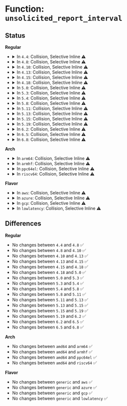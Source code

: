 # Function: <code>unsolicited_report_interval</code>

## Status
<b>Regular</b>
<ul>
<li>
<details>
<summary>In <code>4.4</code>: Collision, Selective Inline ⚠️</summary>

```c
int unsolicited_report_interval(struct in_device *in_dev);
```

**Collision:** Static-Static Collision

**Inline:** Selective

**Transformation:** False

**Instances:**

```
In net/ipv4/igmp.c (ffffffff81795430)
Location: net/ipv4/igmp.c:147
Inline: False
Direct callers:
  - net/ipv4/igmp.c:igmp_timer_expire
  - net/ipv4/igmp.c:igmp_ifc_timer_expire
```
```
In net/ipv6/mcast.c (ffffffff817e91be)
Location: net/ipv6/mcast.c:123
Inline: True
Inline callers:
  - net/ipv6/mcast.c:ipv6_mc_reset
  - net/ipv6/mcast.c:igmp6_group_added
```
**Symbols:**

```
ffffffff81795430-ffffffff817954b0: unsolicited_report_interval (STB_LOCAL)
```
</details>
</li>
<li>
<details>
<summary>In <code>4.8</code>: Collision, Selective Inline ⚠️</summary>

```c
int unsolicited_report_interval(struct in_device *in_dev);
```

**Collision:** Static-Static Collision

**Inline:** Selective

**Transformation:** False

**Instances:**

```
In net/ipv4/igmp.c (ffffffff81802e10)
Location: net/ipv4/igmp.c:141
Inline: False
Direct callers:
  - net/ipv4/igmp.c:igmp_timer_expire
  - net/ipv4/igmp.c:igmp_ifc_timer_expire
```
```
In net/ipv6/mcast.c (ffffffff81857a0e)
Location: net/ipv6/mcast.c:123
Inline: True
Inline callers:
  - net/ipv6/mcast.c:ipv6_mc_reset
  - net/ipv6/mcast.c:igmp6_group_added
```
**Symbols:**

```
ffffffff81802e10-ffffffff81802e90: unsolicited_report_interval (STB_LOCAL)
```
</details>
</li>
<li>
<details>
<summary>In <code>4.10</code>: Collision, Selective Inline ⚠️</summary>

```c
int unsolicited_report_interval(struct in_device *in_dev);
```

**Collision:** Static-Static Collision

**Inline:** Selective

**Transformation:** False

**Instances:**

```
In net/ipv4/igmp.c (ffffffff81833db0)
Location: net/ipv4/igmp.c:141
Inline: False
Direct callers:
  - net/ipv4/igmp.c:igmp_timer_expire
  - net/ipv4/igmp.c:igmp_ifc_timer_expire
```
```
In net/ipv6/mcast.c (ffffffff818897fe)
Location: net/ipv6/mcast.c:123
Inline: True
Inline callers:
  - net/ipv6/mcast.c:ipv6_mc_reset
  - net/ipv6/mcast.c:igmp6_group_added
```
**Symbols:**

```
ffffffff81833db0-ffffffff81833e30: unsolicited_report_interval (STB_LOCAL)
```
</details>
</li>
<li>
<details>
<summary>In <code>4.13</code>: Collision, Selective Inline ⚠️</summary>

```c
int unsolicited_report_interval(struct in_device *in_dev);
```

**Collision:** Static-Static Collision

**Inline:** Selective

**Transformation:** False

**Instances:**

```
In net/ipv4/igmp.c (ffffffff81855360)
Location: net/ipv4/igmp.c:141
Inline: False
Direct callers:
  - net/ipv4/igmp.c:igmp_timer_expire
  - net/ipv4/igmp.c:igmp_ifc_timer_expire
```
```
In net/ipv6/mcast.c (ffffffff818afe7e)
Location: net/ipv6/mcast.c:123
Inline: True
Inline callers:
  - net/ipv6/mcast.c:ipv6_mc_reset
```
**Symbols:**

```
ffffffff81855360-ffffffff818553e0: unsolicited_report_interval (STB_LOCAL)
```
</details>
</li>
<li>
<details>
<summary>In <code>4.15</code>: Collision, Selective Inline ⚠️</summary>

```c
int unsolicited_report_interval(struct in_device *in_dev);
```

**Collision:** Static-Static Collision

**Inline:** Selective

**Transformation:** False

**Instances:**

```
In net/ipv4/igmp.c (ffffffff818d5200)
Location: net/ipv4/igmp.c:142
Inline: False
Direct callers:
  - net/ipv4/igmp.c:igmp_timer_expire
  - net/ipv4/igmp.c:igmp_ifc_timer_expire
```
```
In net/ipv6/mcast.c (ffffffff81932b9e)
Location: net/ipv6/mcast.c:123
Inline: True
Inline callers:
  - net/ipv6/mcast.c:ipv6_mc_reset
```
**Symbols:**

```
ffffffff818d5200-ffffffff818d5280: unsolicited_report_interval (STB_LOCAL)
```
</details>
</li>
<li>
<details>
<summary>In <code>4.18</code>: Collision, Selective Inline ⚠️</summary>

```c
int unsolicited_report_interval(struct in_device *in_dev);
```

**Collision:** Static-Static Collision

**Inline:** Selective

**Transformation:** False

**Instances:**

```
In net/ipv4/igmp.c (ffffffff8192bb60)
Location: net/ipv4/igmp.c:142
Inline: False
Direct callers:
  - net/ipv4/igmp.c:igmp_timer_expire
  - net/ipv4/igmp.c:igmp_ifc_timer_expire
```
```
In net/ipv6/mcast.c (ffffffff8198b64e)
Location: net/ipv6/mcast.c:125
Inline: True
Inline callers:
  - net/ipv6/mcast.c:ipv6_mc_reset
  - net/ipv6/mcast.c:mld_ifc_timer_expire
  - net/ipv6/mcast.c:mld_dad_timer_expire
  - net/ipv6/mcast.c:ipv6_mc_dad_complete
```
**Symbols:**

```
ffffffff8192bb60-ffffffff8192bbe0: unsolicited_report_interval (STB_LOCAL)
```
</details>
</li>
<li>
<details>
<summary>In <code>5.0</code>: Collision, Selective Inline ⚠️</summary>

```c
int unsolicited_report_interval(struct in_device *in_dev);
```

**Collision:** Static-Static Collision

**Inline:** Selective

**Transformation:** False

**Instances:**

```
In net/ipv4/igmp.c (ffffffff8195aff0)
Location: net/ipv4/igmp.c:139
Inline: False
Direct callers:
  - net/ipv4/igmp.c:igmp_timer_expire
  - net/ipv4/igmp.c:igmp_ifc_timer_expire
```
```
In net/ipv6/mcast.c (ffffffff819c1f6e)
Location: net/ipv6/mcast.c:125
Inline: True
Inline callers:
  - net/ipv6/mcast.c:ipv6_mc_reset
  - net/ipv6/mcast.c:mld_ifc_timer_expire
  - net/ipv6/mcast.c:mld_dad_timer_expire
  - net/ipv6/mcast.c:ipv6_mc_dad_complete
```
**Symbols:**

```
ffffffff8195aff0-ffffffff8195b070: unsolicited_report_interval (STB_LOCAL)
```
</details>
</li>
<li>
<details>
<summary>In <code>5.3</code>: Collision, Selective Inline ⚠️</summary>

```c
int unsolicited_report_interval(struct in_device *in_dev);
```

**Collision:** Static-Static Collision

**Inline:** Selective

**Transformation:** False

**Instances:**

```
In net/ipv4/igmp.c (ffffffff819bfcf0)
Location: net/ipv4/igmp.c:135
Inline: False
Direct callers:
  - net/ipv4/igmp.c:igmp_timer_expire
  - net/ipv4/igmp.c:igmp_ifc_timer_expire
```
```
In net/ipv6/mcast.c (ffffffff81a30d7e)
Location: net/ipv6/mcast.c:121
Inline: True
Inline callers:
  - net/ipv6/mcast.c:ipv6_mc_reset
  - net/ipv6/mcast.c:mld_ifc_timer_expire
  - net/ipv6/mcast.c:mld_dad_timer_expire
  - net/ipv6/mcast.c:ipv6_mc_dad_complete
```
**Symbols:**

```
ffffffff819bfcf0-ffffffff819bfd70: unsolicited_report_interval (STB_LOCAL)
```
</details>
</li>
<li>
<details>
<summary>In <code>5.4</code>: Collision, Selective Inline ⚠️</summary>

```c
int unsolicited_report_interval(struct in_device *in_dev);
```

**Collision:** Static-Static Collision

**Inline:** Selective

**Transformation:** False

**Instances:**

```
In net/ipv4/igmp.c (ffffffff819f6890)
Location: net/ipv4/igmp.c:135
Inline: False
Direct callers:
  - net/ipv4/igmp.c:igmp_timer_expire
  - net/ipv4/igmp.c:igmp_ifc_timer_expire
```
```
In net/ipv6/mcast.c (ffffffff81a678ce)
Location: net/ipv6/mcast.c:121
Inline: True
Inline callers:
  - net/ipv6/mcast.c:ipv6_mc_reset
  - net/ipv6/mcast.c:mld_ifc_timer_expire
  - net/ipv6/mcast.c:mld_dad_timer_expire
  - net/ipv6/mcast.c:ipv6_mc_dad_complete
```
**Symbols:**

```
ffffffff819f6890-ffffffff819f6910: unsolicited_report_interval (STB_LOCAL)
```
</details>
</li>
<li>
<details>
<summary>In <code>5.8</code>: Collision, Selective Inline ⚠️</summary>

```c
int unsolicited_report_interval(struct in_device *in_dev);
```

**Collision:** Static-Static Collision

**Inline:** Selective

**Transformation:** False

**Instances:**

```
In net/ipv4/igmp.c (ffffffff81ae4bf0)
Location: net/ipv4/igmp.c:133
Inline: False
Direct callers:
  - net/ipv4/igmp.c:igmp_timer_expire
  - net/ipv4/igmp.c:igmp_ifc_timer_expire
```
```
In net/ipv6/mcast.c (ffffffff81b65441)
Location: net/ipv6/mcast.c:121
Inline: True
Inline callers:
  - net/ipv6/mcast.c:ipv6_mc_init_dev
  - net/ipv6/mcast.c:ipv6_mc_up
  - net/ipv6/mcast.c:mld_ifc_timer_expire
  - net/ipv6/mcast.c:mld_dad_timer_expire
  - net/ipv6/mcast.c:ipv6_mc_dad_complete
```
**Symbols:**

```
ffffffff81ae4bf0-ffffffff81ae4c70: unsolicited_report_interval (STB_LOCAL)
```
</details>
</li>
<li>
<details>
<summary>In <code>5.11</code>: Collision, Selective Inline ⚠️</summary>

```c
int unsolicited_report_interval(struct in_device *in_dev);
```

**Collision:** Static-Static Collision

**Inline:** Selective

**Transformation:** False

**Instances:**

```
In net/ipv4/igmp.c (ffffffff81af1ac0)
Location: net/ipv4/igmp.c:133
Inline: False
Direct callers:
  - net/ipv4/igmp.c:igmp_timer_expire
  - net/ipv4/igmp.c:igmp_ifc_timer_expire
```
```
In net/ipv6/mcast.c (ffffffff81b73be1)
Location: net/ipv6/mcast.c:121
Inline: True
Inline callers:
  - net/ipv6/mcast.c:ipv6_mc_init_dev
  - net/ipv6/mcast.c:ipv6_mc_up
  - net/ipv6/mcast.c:mld_ifc_timer_expire
  - net/ipv6/mcast.c:mld_dad_timer_expire
  - net/ipv6/mcast.c:ipv6_mc_dad_complete
```
**Symbols:**

```
ffffffff81af1ac0-ffffffff81af1b40: unsolicited_report_interval (STB_LOCAL)
```
</details>
</li>
<li>
<details>
<summary>In <code>5.13</code>: Collision, Selective Inline ⚠️</summary>

```c
int unsolicited_report_interval(struct in_device *in_dev);
```

**Collision:** Static-Static Collision

**Inline:** Selective

**Transformation:** False

**Instances:**

```
In net/ipv4/igmp.c (ffffffff81add2b0)
Location: net/ipv4/igmp.c:133
Inline: False
Direct callers:
  - net/ipv4/igmp.c:igmp_timer_expire
  - net/ipv4/igmp.c:igmp_ifc_timer_expire
```
```
In net/ipv6/mcast.c (ffffffff81b62524)
Location: net/ipv6/mcast.c:157
Inline: True
Inline callers:
  - net/ipv6/mcast.c:ipv6_mc_init_dev
  - net/ipv6/mcast.c:ipv6_mc_up
  - net/ipv6/mcast.c:mld_ifc_work
  - net/ipv6/mcast.c:mld_dad_work
  - net/ipv6/mcast.c:ipv6_mc_dad_complete
```
**Symbols:**

```
ffffffff81add2b0-ffffffff81add330: unsolicited_report_interval (STB_LOCAL)
```
</details>
</li>
<li>
<details>
<summary>In <code>5.15</code>: Collision, Selective Inline ⚠️</summary>

```c
int unsolicited_report_interval(struct in_device *in_dev);
```

**Collision:** Static-Static Collision

**Inline:** Selective

**Transformation:** False

**Instances:**

```
In net/ipv4/igmp.c (ffffffff81b9c720)
Location: net/ipv4/igmp.c:133
Inline: False
Direct callers:
  - net/ipv4/igmp.c:igmp_timer_expire
  - net/ipv4/igmp.c:igmp_ifc_timer_expire
```
```
In net/ipv6/mcast.c (ffffffff81c29fb4)
Location: net/ipv6/mcast.c:157
Inline: True
Inline callers:
  - net/ipv6/mcast.c:ipv6_mc_init_dev
  - net/ipv6/mcast.c:ipv6_mc_up
  - net/ipv6/mcast.c:mld_ifc_work
  - net/ipv6/mcast.c:mld_dad_work
  - net/ipv6/mcast.c:ipv6_mc_dad_complete
```
**Symbols:**

```
ffffffff81b9c720-ffffffff81b9c7a0: unsolicited_report_interval (STB_LOCAL)
```
</details>
</li>
<li>
<details>
<summary>In <code>5.19</code>: Collision, Selective Inline ⚠️</summary>

```c
int unsolicited_report_interval(struct in_device *in_dev);
```

**Collision:** Static-Static Collision

**Inline:** Selective

**Transformation:** False

**Instances:**

```
In net/ipv4/igmp.c (ffffffff81d2e730)
Location: net/ipv4/igmp.c:133
Inline: False
Direct callers:
  - net/ipv4/igmp.c:igmp_timer_expire
  - net/ipv4/igmp.c:igmp_ifc_timer_expire
```
```
In net/ipv6/mcast.c (ffffffff81dc7414)
Location: net/ipv6/mcast.c:157
Inline: True
Inline callers:
  - net/ipv6/mcast.c:ipv6_mc_init_dev
  - net/ipv6/mcast.c:ipv6_mc_up
  - net/ipv6/mcast.c:mld_ifc_work
  - net/ipv6/mcast.c:mld_dad_work
  - net/ipv6/mcast.c:ipv6_mc_dad_complete
```
**Symbols:**

```
ffffffff81d2e730-ffffffff81d2e7d0: unsolicited_report_interval (STB_LOCAL)
```
</details>
</li>
<li>
<details>
<summary>In <code>6.2</code>: Collision, Selective Inline ⚠️</summary>

```c
int unsolicited_report_interval(struct in_device *in_dev);
```

**Collision:** Static-Static Collision

**Inline:** Selective

**Transformation:** False

**Instances:**

```
In net/ipv4/igmp.c (ffffffff81ef6700)
Location: net/ipv4/igmp.c:133
Inline: False
Direct callers:
  - net/ipv4/igmp.c:igmp_timer_expire
  - net/ipv4/igmp.c:igmp_ifc_timer_expire
```
```
In net/ipv6/mcast.c (ffffffff81f980e4)
Location: net/ipv6/mcast.c:157
Inline: True
Inline callers:
  - net/ipv6/mcast.c:ipv6_mc_init_dev
  - net/ipv6/mcast.c:ipv6_mc_up
  - net/ipv6/mcast.c:mld_ifc_work
  - net/ipv6/mcast.c:mld_dad_work
  - net/ipv6/mcast.c:ipv6_mc_dad_complete
```
**Symbols:**

```
ffffffff81ef6700-ffffffff81ef67a0: unsolicited_report_interval (STB_LOCAL)
```
</details>
</li>
<li>
<details>
<summary>In <code>6.5</code>: Collision, Selective Inline ⚠️</summary>

```c
int unsolicited_report_interval(struct in_device *in_dev);
```

**Collision:** Static-Static Collision

**Inline:** Selective

**Transformation:** False

**Instances:**

```
In net/ipv4/igmp.c (ffffffff81f56170)
Location: net/ipv4/igmp.c:133
Inline: False
Direct callers:
  - net/ipv4/igmp.c:igmp_timer_expire
  - net/ipv4/igmp.c:igmp_ifc_timer_expire
```
```
In net/ipv6/mcast.c (ffffffff81ff8ad4)
Location: net/ipv6/mcast.c:157
Inline: True
Inline callers:
  - net/ipv6/mcast.c:ipv6_mc_init_dev
  - net/ipv6/mcast.c:ipv6_mc_up
  - net/ipv6/mcast.c:mld_ifc_work
  - net/ipv6/mcast.c:mld_dad_work
  - net/ipv6/mcast.c:ipv6_mc_dad_complete
```
**Symbols:**

```
ffffffff81f56170-ffffffff81f56210: unsolicited_report_interval (STB_LOCAL)
```
</details>
</li>
<li>
<details>
<summary>In <code>6.8</code>: Collision, Selective Inline ⚠️</summary>

```c
int unsolicited_report_interval(struct in_device *in_dev);
```

**Collision:** Static-Static Collision

**Inline:** Selective

**Transformation:** False

**Instances:**

```
In net/ipv4/igmp.c (ffffffff8201c5e0)
Location: net/ipv4/igmp.c:133
Inline: False
Direct callers:
  - net/ipv4/igmp.c:igmp_timer_expire
  - net/ipv4/igmp.c:igmp_ifc_timer_expire
```
```
In net/ipv6/mcast.c (ffffffff820c6744)
Location: net/ipv6/mcast.c:157
Inline: True
Inline callers:
  - net/ipv6/mcast.c:ipv6_mc_init_dev
  - net/ipv6/mcast.c:ipv6_mc_up
  - net/ipv6/mcast.c:mld_ifc_work
  - net/ipv6/mcast.c:mld_dad_work
  - net/ipv6/mcast.c:ipv6_mc_dad_complete
```
**Symbols:**

```
ffffffff8201c5e0-ffffffff8201c680: unsolicited_report_interval (STB_LOCAL)
```
</details>
</li>
</ul>
<b>Arch</b>
<ul>
<li>
<details>
<summary>In <code>arm64</code>: Collision, Selective Inline ⚠️</summary>

```c
int unsolicited_report_interval(struct in_device *in_dev);
```

**Collision:** Static-Static Collision

**Inline:** Selective

**Transformation:** False

**Instances:**

```
In net/ipv4/igmp.c (ffff800010cad358)
Location: net/ipv4/igmp.c:135
Inline: False
Direct callers:
  - net/ipv4/igmp.c:igmp_timer_expire
  - net/ipv4/igmp.c:igmp_ifc_timer_expire
```
```
In net/ipv6/mcast.c (ffff800010d2da20)
Location: net/ipv6/mcast.c:121
Inline: True
Inline callers:
  - net/ipv6/mcast.c:ipv6_mc_reset
  - net/ipv6/mcast.c:mld_ifc_timer_expire
  - net/ipv6/mcast.c:mld_dad_timer_expire
  - net/ipv6/mcast.c:ipv6_mc_dad_complete
```
**Symbols:**

```
ffff800010cad358-ffff800010cad408: unsolicited_report_interval (STB_LOCAL)
```
</details>
</li>
<li>
<details>
<summary>In <code>armhf</code>: Collision, Selective Inline ⚠️</summary>

```c
int unsolicited_report_interval(struct in_device *in_dev);
```

**Collision:** Static-Static Collision

**Inline:** Selective

**Transformation:** False

**Instances:**

```
In net/ipv4/igmp.c (c0db9c54)
Location: net/ipv4/igmp.c:135
Inline: False
Direct callers:
  - net/ipv4/igmp.c:igmp_timer_expire
  - net/ipv4/igmp.c:igmp_ifc_timer_expire
```
```
In net/ipv6/mcast.c (c0e31f04)
Location: net/ipv6/mcast.c:121
Inline: True
Inline callers:
  - net/ipv6/mcast.c:ipv6_mc_reset
  - net/ipv6/mcast.c:mld_ifc_timer_expire
  - net/ipv6/mcast.c:mld_dad_timer_expire
  - net/ipv6/mcast.c:ipv6_mc_dad_complete
```
**Symbols:**

```
c0db9c54-c0db9cfc: unsolicited_report_interval (STB_LOCAL)
```
</details>
</li>
<li>
<details>
<summary>In <code>ppc64el</code>: Collision, Selective Inline ⚠️</summary>

```c
int unsolicited_report_interval(struct in_device *in_dev);
```

**Collision:** Static-Static Collision

**Inline:** Selective

**Transformation:** False

**Instances:**

```
In net/ipv4/igmp.c (c000000000dc3850)
Location: net/ipv4/igmp.c:135
Inline: False
Direct callers:
  - net/ipv4/igmp.c:igmp_timer_expire
  - net/ipv4/igmp.c:igmp_ifc_timer_expire
```
```
In net/ipv6/mcast.c (c000000000e5fee8)
Location: net/ipv6/mcast.c:121
Inline: True
Inline callers:
  - net/ipv6/mcast.c:ipv6_mc_reset
  - net/ipv6/mcast.c:mld_ifc_timer_expire
  - net/ipv6/mcast.c:mld_dad_timer_expire
  - net/ipv6/mcast.c:ipv6_mc_dad_complete
```
**Symbols:**

```
c000000000dc3850-c000000000dc3944: unsolicited_report_interval (STB_LOCAL)
```
</details>
</li>
<li>
<details>
<summary>In <code>riscv64</code>: Collision, Selective Inline ⚠️</summary>

```c
int unsolicited_report_interval(struct in_device *in_dev);
```

**Collision:** Static-Static Collision

**Inline:** Selective

**Transformation:** False

**Instances:**

```
In net/ipv4/igmp.c (ffffffe00080739e)
Location: net/ipv4/igmp.c:135
Inline: False
Direct callers:
  - net/ipv4/igmp.c:igmp_timer_expire
  - net/ipv4/igmp.c:igmp_ifc_timer_expire
```
```
In net/ipv6/mcast.c (ffffffe00086e04e)
Location: net/ipv6/mcast.c:121
Inline: True
Inline callers:
  - net/ipv6/mcast.c:ipv6_mc_reset
  - net/ipv6/mcast.c:mld_ifc_timer_expire
  - net/ipv6/mcast.c:mld_dad_timer_expire
  - net/ipv6/mcast.c:ipv6_mc_dad_complete
```
**Symbols:**

```
ffffffe00080739e-ffffffe000807446: unsolicited_report_interval (STB_LOCAL)
```
</details>
</li>
</ul>
<b>Flavor</b>
<ul>
<li>
<details>
<summary>In <code>aws</code>: Collision, Selective Inline ⚠️</summary>

```c
int unsolicited_report_interval(struct in_device *in_dev);
```

**Collision:** Static-Static Collision

**Inline:** Selective

**Transformation:** False

**Instances:**

```
In net/ipv4/igmp.c (ffffffff81996630)
Location: net/ipv4/igmp.c:135
Inline: False
Direct callers:
  - net/ipv4/igmp.c:igmp_timer_expire
  - net/ipv4/igmp.c:igmp_ifc_timer_expire
```
```
In net/ipv6/mcast.c (ffffffff81a06f5e)
Location: net/ipv6/mcast.c:121
Inline: True
Inline callers:
  - net/ipv6/mcast.c:ipv6_mc_reset
  - net/ipv6/mcast.c:mld_ifc_timer_expire
  - net/ipv6/mcast.c:mld_dad_timer_expire
  - net/ipv6/mcast.c:ipv6_mc_dad_complete
```
**Symbols:**

```
ffffffff81996630-ffffffff819966b0: unsolicited_report_interval (STB_LOCAL)
```
</details>
</li>
<li>
<details>
<summary>In <code>azure</code>: Collision, Selective Inline ⚠️</summary>

```c
int unsolicited_report_interval(struct in_device *in_dev);
```

**Collision:** Static-Static Collision

**Inline:** Selective

**Transformation:** False

**Instances:**

```
In net/ipv4/igmp.c (ffffffff819500f0)
Location: net/ipv4/igmp.c:135
Inline: False
Direct callers:
  - net/ipv4/igmp.c:igmp_timer_expire
  - net/ipv4/igmp.c:igmp_ifc_timer_expire
```
```
In net/ipv6/mcast.c (ffffffff819c3d1e)
Location: net/ipv6/mcast.c:121
Inline: True
Inline callers:
  - net/ipv6/mcast.c:ipv6_mc_reset
  - net/ipv6/mcast.c:mld_ifc_timer_expire
  - net/ipv6/mcast.c:mld_dad_timer_expire
  - net/ipv6/mcast.c:ipv6_mc_dad_complete
```
**Symbols:**

```
ffffffff819500f0-ffffffff81950170: unsolicited_report_interval (STB_LOCAL)
```
</details>
</li>
<li>
<details>
<summary>In <code>gcp</code>: Collision, Selective Inline ⚠️</summary>

```c
int unsolicited_report_interval(struct in_device *in_dev);
```

**Collision:** Static-Static Collision

**Inline:** Selective

**Transformation:** False

**Instances:**

```
In net/ipv4/igmp.c (ffffffff81a00ed0)
Location: net/ipv4/igmp.c:135
Inline: False
Direct callers:
  - net/ipv4/igmp.c:igmp_timer_expire
  - net/ipv4/igmp.c:igmp_ifc_timer_expire
```
```
In net/ipv6/mcast.c (ffffffff81a719de)
Location: net/ipv6/mcast.c:121
Inline: True
Inline callers:
  - net/ipv6/mcast.c:ipv6_mc_reset
  - net/ipv6/mcast.c:mld_ifc_timer_expire
  - net/ipv6/mcast.c:mld_dad_timer_expire
  - net/ipv6/mcast.c:ipv6_mc_dad_complete
```
**Symbols:**

```
ffffffff81a00ed0-ffffffff81a00f50: unsolicited_report_interval (STB_LOCAL)
```
</details>
</li>
<li>
<details>
<summary>In <code>lowlatency</code>: Collision, Selective Inline ⚠️</summary>

```c
int unsolicited_report_interval(struct in_device *in_dev);
```

**Collision:** Static-Static Collision

**Inline:** Selective

**Transformation:** False

**Instances:**

```
In net/ipv4/igmp.c (ffffffff81a0b3c0)
Location: net/ipv4/igmp.c:135
Inline: False
Direct callers:
  - net/ipv4/igmp.c:igmp_timer_expire
  - net/ipv4/igmp.c:igmp_ifc_timer_expire
```
```
In net/ipv6/mcast.c (ffffffff81a7dffe)
Location: net/ipv6/mcast.c:121
Inline: True
Inline callers:
  - net/ipv6/mcast.c:ipv6_mc_reset
  - net/ipv6/mcast.c:mld_ifc_timer_expire
  - net/ipv6/mcast.c:mld_dad_timer_expire
  - net/ipv6/mcast.c:ipv6_mc_dad_complete
```
**Symbols:**

```
ffffffff81a0b3c0-ffffffff81a0b440: unsolicited_report_interval (STB_LOCAL)
```
</details>
</li>
</ul>

## Differences
<b>Regular</b>
<ul>
<li>
No changes between <code>4.4</code> and <code>4.8</code> ✅
</li>
<li>
No changes between <code>4.8</code> and <code>4.10</code> ✅
</li>
<li>
No changes between <code>4.10</code> and <code>4.13</code> ✅
</li>
<li>
No changes between <code>4.13</code> and <code>4.15</code> ✅
</li>
<li>
No changes between <code>4.15</code> and <code>4.18</code> ✅
</li>
<li>
No changes between <code>4.18</code> and <code>5.0</code> ✅
</li>
<li>
No changes between <code>5.0</code> and <code>5.3</code> ✅
</li>
<li>
No changes between <code>5.3</code> and <code>5.4</code> ✅
</li>
<li>
No changes between <code>5.4</code> and <code>5.8</code> ✅
</li>
<li>
No changes between <code>5.8</code> and <code>5.11</code> ✅
</li>
<li>
No changes between <code>5.11</code> and <code>5.13</code> ✅
</li>
<li>
No changes between <code>5.13</code> and <code>5.15</code> ✅
</li>
<li>
No changes between <code>5.15</code> and <code>5.19</code> ✅
</li>
<li>
No changes between <code>5.19</code> and <code>6.2</code> ✅
</li>
<li>
No changes between <code>6.2</code> and <code>6.5</code> ✅
</li>
<li>
No changes between <code>6.5</code> and <code>6.8</code> ✅
</li>
</ul>
<b>Arch</b>
<ul>
<li>
No changes between <code>amd64</code> and <code>arm64</code> ✅
</li>
<li>
No changes between <code>amd64</code> and <code>armhf</code> ✅
</li>
<li>
No changes between <code>amd64</code> and <code>ppc64el</code> ✅
</li>
<li>
No changes between <code>amd64</code> and <code>riscv64</code> ✅
</li>
</ul>
<b>Flavor</b>
<ul>
<li>
No changes between <code>generic</code> and <code>aws</code> ✅
</li>
<li>
No changes between <code>generic</code> and <code>azure</code> ✅
</li>
<li>
No changes between <code>generic</code> and <code>gcp</code> ✅
</li>
<li>
No changes between <code>generic</code> and <code>lowlatency</code> ✅
</li>
</ul>
